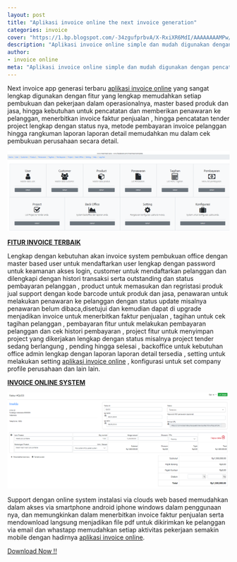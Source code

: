 ```yaml
---
layout: post
title: "Aplikasi invoice online the next invoice generation"
categories: invoice
cover: "https://1.bp.blogspot.com/-34zgufprbvA/X-RxiXR6MdI/AAAAAAAAMPw/8L_NCEXSCgc96nTMgCmvwCX_8Zi0DtIdwCLcBGAsYHQ/s1366/software-program-invoice-lengkap-terbaru.jpg"
description: "Aplikasi invoice online simple dan mudah digunakan dengan pencatatn tender project lengkap laporan pembukuan"
author:
- invoice online
meta: "Aplikasi invoice online simple dan mudah digunakan dengan pencatatn tender project lengkap laporan pembukuan"
---
```

Next invoice app generasi terbaru [aplikasi invoice online](/invoice/2020/03/27/next.html) yang sangat lengkap digunakan dengan fitur yang lengkap memudahkan setiap pembukuan dan pekerjaan dalam operasionalnya, master based produk dan jasa, hingga kebutuhan untuk pencatatan dan memberikan penawaran ke pelanggan, menerbitkan invoice faktur penjualan , hingga pencatatan tender project lengkap dengan status nya, metode pembayaran invoice pelanggan hingga rangkuman laporan laporan detail memudahkan mu dalam cek pembukuan perusahaan secara detail.

  ![pembuatan website](/assets/img/invoicepenjualan.png)

**[FITUR INVOICE TERBAIK](/invoice/2020/03/27/next.html)**

Lengkap dengan kebutuhan akan invoice system pembukuan office dengan master based user untuk mendaftarkan user lengkap dengan password untuk keamanan akses login, customer untuk mendaftarkan pelanggan dan dilengkapi dengan histori transaksi serta outstanding dan status pembayaran pelanggan , product untuk memasukan dan regristasi produk jual support dengan kode barcode untuk produk dan jasa, penawaran untuk melakukan penawaran ke pelanggan dengan status update misalnya penawaran belum dibaca,disetujui dan kemudian dapat di upgrade menjadikan invoice untuk menerbitkan faktur penjualan , tagihan untuk cek tagihan pelanggan , pembayaran fitur untuk melakukan pembayaran pelanggan dan cek histori pembayaran , project fitur untuk menyimpan project yang dikerjakan lengkap dengan status misalnya project tender sedang berlangung , pending hingga selesai , backoffice untuk kebutuhan office admin lengkap dengan laporan laporan detail tersedia , setting untuk melakukan setting [aplikasi invoice online](/invoice/2020/03/27/next.html) , konfigurasi untuk set company profile perusahaan dan lain lain.


**[INVOICE ONLINE SYSTEM](/invoice/2020/03/27/next.html)**

 ![invoice online](/assets/img/invoicepenjualan7.png)

Support dengan online system instalasi via clouds web based memudahkan dalam akses via smartphone android iphone windows dalam penggunaan nya, dan memungkinkan dalam menerbitkan invoice faktur penjualan serta mendownload langsung menjadikan file pdf untuk dikirimkan ke pelanggan via email dan whastapp memudahkan setiap aktivitas pekerjaan semakin mobile dengan hadirnya [aplikasi invoice online](/invoice/2020/03/27/next.html).

 [Download Now !!](https://mesinkasir.github.io/e-catalog/next%20invoice%20online%20generation.pdf)